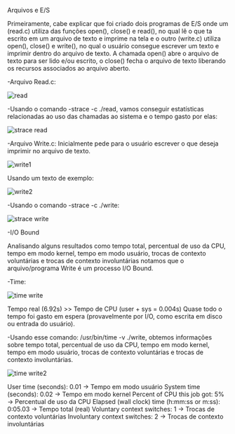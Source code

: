 
Arquivos e E/S



 Primeiramente, cabe explicar que foi criado dois programas de E/S onde um (read.c) utiliza das funções open(), close() e read(), no qual lê o que ta escrito em um arquivo de texto e imprime na tela e o outro (write.c) 
utiliza open(), close() e write(), no qual o usuário consegue escrever um texto e imprimir dentro do arquivo de texto. A chamada open() abre o arquivo de texto para ser lido e/ou escrito, o close() fecha o arquivo de texto
liberando os recursos associados ao arquivo aberto.

        
-Arquivo Read.c:

![read](https://github.com/user-attachments/assets/732edeac-cf66-443d-9775-a7f31a9c83ee)

 

-Usando o comando -strace -c ./read, vamos conseguir estatísticas relacionadas ao uso das chamadas ao sistema e o tempo gasto por elas:

 ![strace read](https://github.com/user-attachments/assets/8c07de01-0c0f-4882-939a-6cd1aa8a9552)



 -Arquivo Write.c: Inicialmente pede para o usuário escrever o que deseja imprimir no arquivo de texto.
 
 ![write1](https://github.com/user-attachments/assets/b12ed9d1-8cd5-47f0-adbf-555f0f6b16ec)



  Usando um texto de exemplo:

  ![write2](https://github.com/user-attachments/assets/dd8979bc-31cd-4559-b1be-617804612df3)


  


-Usando o comando -strace -c ./write:

 ![strace write](https://github.com/user-attachments/assets/0a5016e9-124e-422f-9424-ef26580b64e4)



-I/O Bound

 Analisando alguns resultados como tempo total, percentual de uso da CPU, tempo em modo kernel, tempo em modo usuário, trocas de contexto voluntárias e trocas de contexto involuntárias notamos que o arquivo/programa Write
é um processo I/O Bound.

-Time:

 ![time write](https://github.com/user-attachments/assets/eece7677-5b17-44aa-961c-0a03fe76a655)
 
Tempo real (6.92s) >> Tempo de CPU (user + sys = 0.004s)
Quase todo o tempo foi gasto em espera (provavelmente por I/O, como escrita em disco ou entrada do usuário).



-Usando esse comando: /usr/bin/time -v ./write, obtemos informações sobre tempo total, percentual de uso da CPU, tempo em modo kernel, tempo em modo usuário, trocas de contexto voluntárias e trocas de contexto involuntárias. 

 ![time write2](https://github.com/user-attachments/assets/d8aeeec9-13fd-4134-944a-8a2ade3811f5)

   User time (seconds): 0.01       → Tempo em modo usuário
   System time (seconds): 0.02     → Tempo em modo kernel
   Percent of CPU this job got: 5% → Percentual de uso da CPU
   Elapsed (wall clock) time (h:mm:ss or m:ss): 0:05.03 → Tempo total (real)
   Voluntary context switches: 1    → Trocas de contexto voluntárias
   Involuntary context switches: 2  → Trocas de contexto involuntárias

 












 

 

   
    


